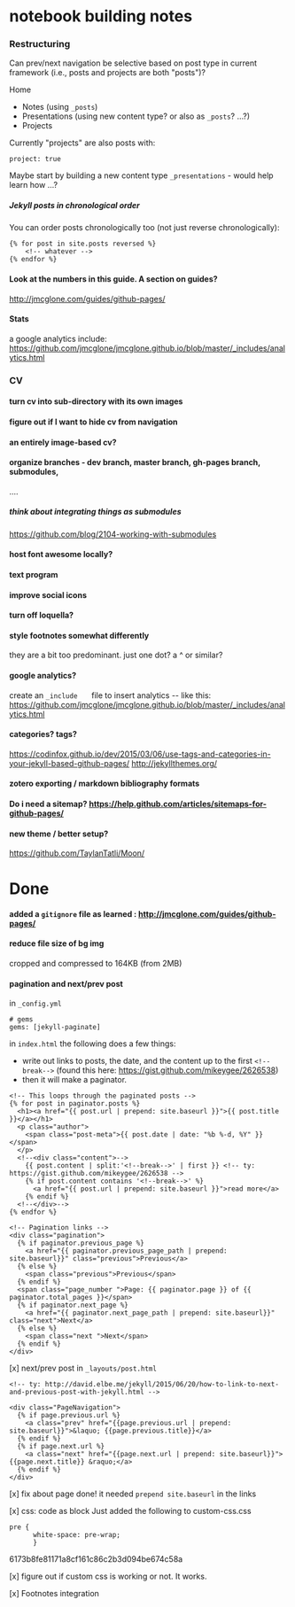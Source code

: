 # notebook building notes

### Restructuring

Can prev/next navigation be selective based on post type in current framework (i.e., posts and projects are both "posts")?

Home
* Notes (using ```_posts```)
* Presentations (using new content type? or also as ```_posts```? …?)
* Projects

Currently "projects" are also posts with:
```
project: true
```

Maybe start by building a new content type ```_presentations``` - would help learn how …?

##### Jekyll posts in chronological order
You can order posts chronologically too (not just reverse chronologically):
```
{% for post in site.posts reversed %}
    <!-- whatever -->
{% endfor %}
```

#### Look at the numbers in this guide. A section on guides?
http://jmcglone.com/guides/github-pages/

#### Stats
a google analytics include: https://github.com/jmcglone/jmcglone.github.io/blob/master/_includes/analytics.html

### CV

#### turn cv into sub-directory with its own images

#### figure out if I want to hide cv from navigation

#### an entirely image-based cv?

#### organize branches - dev branch, master branch, gh-pages branch, submodules, 
....
##### think about integrating things as submodules
https://github.com/blog/2104-working-with-submodules

#### host font awesome locally?

#### text program

#### improve social icons

#### turn off loquella?

#### style footnotes somewhat differently

they are a bit too predominant. just one dot? a ^ or similar?

#### google analytics?

create an ```_include	``` file to insert analytics -- like this: https://github.com/jmcglone/jmcglone.github.io/blob/master/_includes/analytics.html

#### categories? tags?
https://codinfox.github.io/dev/2015/03/06/use-tags-and-categories-in-your-jekyll-based-github-pages/
http://jekyllthemes.org/

#### zotero exporting / markdown bibliography formats

#### Do i need a sitemap? https://help.github.com/articles/sitemaps-for-github-pages/

#### new theme / better setup?
https://github.com/TaylanTatli/Moon/


# Done

#### added a ```gitignore``` file as learned : http://jmcglone.com/guides/github-pages/

#### reduce file size of bg img
cropped and compressed to 164KB (from 2MB)

#### pagination and next/prev post

in ```_config.yml```

```
# gems
gems: [jekyll-paginate]
```

in ```index.html``` the following does a few things:

* write out links to posts, the date, and the content up to the first ```<!--break-->``` (found this here: https://gist.github.com/mikeygee/2626538)
* then it will make a paginator.

```
<!-- This loops through the paginated posts -->
{% for post in paginator.posts %}
  <h1><a href="{{ post.url | prepend: site.baseurl }}">{{ post.title }}</a></h1>
  <p class="author">
    <span class="post-meta">{{ post.date | date: "%b %-d, %Y" }}</span>
  </p>
  <!--<div class="content">-->
    {{ post.content | split:'<!--break-->' | first }} <!-- ty: https://gist.github.com/mikeygee/2626538 -->
   	{% if post.content contains '<!--break-->' %}
      <a href="{{ post.url | prepend: site.baseurl }}">read more</a>
   	{% endif %}
  <!--</div>-->
{% endfor %}

<!-- Pagination links -->
<div class="pagination">
  {% if paginator.previous_page %}
    <a href="{{ paginator.previous_page_path | prepend: site.baseurl}}" class="previous">Previous</a>
  {% else %}
    <span class="previous">Previous</span>
  {% endif %}
  <span class="page_number ">Page: {{ paginator.page }} of {{ paginator.total_pages }}</span>
  {% if paginator.next_page %}
    <a href="{{ paginator.next_page_path | prepend: site.baseurl}}" class="next">Next</a>
  {% else %}
    <span class="next ">Next</span>
  {% endif %}
</div>
```

[x] next/prev post
in ```_layouts/post.html```

```
<!-- ty: http://david.elbe.me/jekyll/2015/06/20/how-to-link-to-next-and-previous-post-with-jekyll.html -->

<div class="PageNavigation">
  {% if page.previous.url %}
    <a class="prev" href="{{page.previous.url | prepend: site.baseurl}}">&laquo; {{page.previous.title}}</a>
  {% endif %}
  {% if page.next.url %}
    <a class="next" href="{{page.next.url | prepend: site.baseurl}}">{{page.next.title}} &raquo;</a>
  {% endif %}
</div>

```

[x] fix about page
done! it needed ```prepend site.baseurl``` in the links

[x]  css: code as block
Just added the following to custom-css.css
```
pre {	
      white-space: pre-wrap;
      }
```
6173b8fe81171a8cf161c86c2b3d094be674c58a

[x] figure out if custom css is working or not. It works.

[x] Footnotes integration